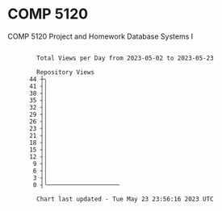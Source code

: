 # COMP 5120
COMP 5120 Project and Homework 
Database Systems I

```

        Total Views per Day from 2023-05-02 to 2023-05-23

        Repository Views
      44 ┼╮
      41 ┤│
      38 ┤│
      35 ┤│
      32 ┤│
      29 ┤│
      26 ┤│
      23 ┤│
      21 ┤│
      18 ┤│
      15 ┤│
      12 ┤│
       9 ┤│
       6 ┤│
       3 ┤│
       0 ┤╰────────────────────

        Chart last updated - Tue May 23 23:56:16 2023 UTC
        
```
